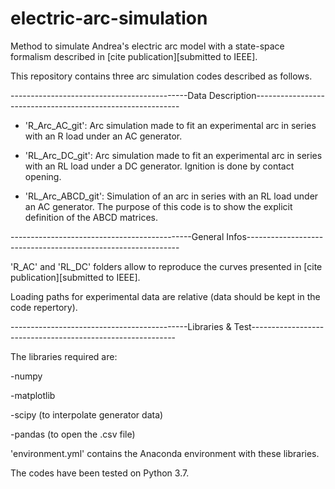 # electric-arc-simulation
Method to simulate Andrea's electric arc model with a state-space formalism described in [cite publication][submitted to IEEE].

This repository contains three arc simulation codes described as follows.

--------------------------------------------Data Description-----------------------------------------------------------

* 'R_Arc_AC_git': Arc simulation made to fit an experimental arc in series with an R load under an AC generator.

* 'RL_Arc_DC_git': Arc simulation made to fit an experimental arc in series with an RL load under a DC generator. 
  Ignition is done by contact opening.

* 'RL_Arc_ABCD_git': Simulation of an arc in series with an RL load under an AC generator. 
  The purpose of this code is to show the explicit definition of the ABCD matrices.

---------------------------------------------General Infos-------------------------------------------------------------

'R_AC' and 'RL_DC' folders allow to reproduce the curves presented in [cite publication][submitted to IEEE].

Loading paths for experimental data are relative (data should be kept in the code repertory).

--------------------------------------------Libraries & Test-----------------------------------------------------------

The libraries required are: 

  -numpy
  
  -matplotlib
  
  -scipy (to interpolate generator data)
  
  -pandas (to open the .csv file)

'environment.yml' contains the Anaconda environment with these libraries.

The codes have been tested on Python 3.7. 


  
